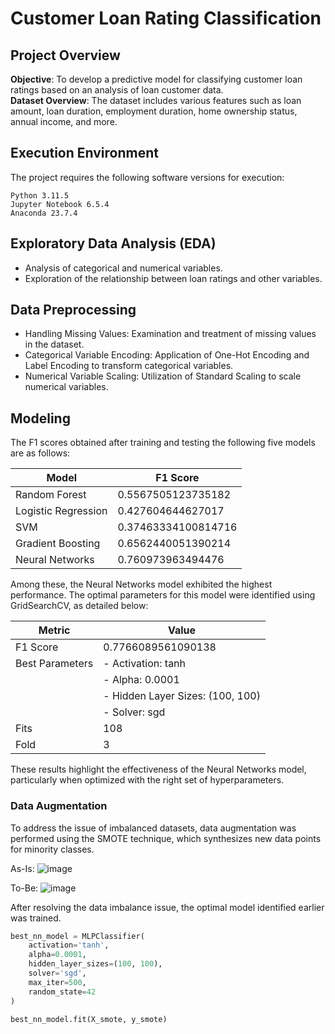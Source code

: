# Customer Loan Rating Classification

## Project Overview

**Objective**: To develop a predictive model for classifying customer loan ratings based on an analysis of loan customer data.  
**Dataset Overview**: The dataset includes various features such as loan amount, loan duration, employment duration, home ownership status, annual income, and more.

## Execution Environment

The project requires the following software versions for execution:

```
Python 3.11.5
Jupyter Notebook 6.5.4
Anaconda 23.7.4
```

## Exploratory Data Analysis (EDA)

- Analysis of categorical and numerical variables.
- Exploration of the relationship between loan ratings and other variables.

## Data Preprocessing

- Handling Missing Values: Examination and treatment of missing values in the dataset.
- Categorical Variable Encoding: Application of One-Hot Encoding and Label Encoding to transform categorical variables.
- Numerical Variable Scaling: Utilization of Standard Scaling to scale numerical variables.

## Modeling

The F1 scores obtained after training and testing the following five models are as follows:

| Model               | F1 Score            |
| ------------------- | ------------------- |
| Random Forest       | 0.5567505123735182  |
| Logistic Regression | 0.427604644627017   |
| SVM                 | 0.37463334100814716 |
| Gradient Boosting   | 0.6562440051390214  |
| Neural Networks     | 0.760973963494476   |

Among these, the Neural Networks model exhibited the highest performance. The optimal parameters for this model were identified using GridSearchCV, as detailed below:

| Metric          | Value                            |
| --------------- | -------------------------------- |
| F1 Score        | 0.7766089561090138               |
| Best Parameters | - Activation: tanh               |
|                 | - Alpha: 0.0001                  |
|                 | - Hidden Layer Sizes: (100, 100) |
|                 | - Solver: sgd                    |
| Fits            | 108                              |
| Fold            | 3                                |

These results highlight the effectiveness of the Neural Networks model, particularly when optimized with the right set of hyperparameters.

### Data Augmentation

To address the issue of imbalanced datasets, data augmentation was performed using the SMOTE technique, which synthesizes new data points for minority classes.

As-Is:
![image](https://github.com/jiheon788/customer-loan-rating-classification/assets/90181028/28630d1e-cbff-4540-9340-98aaaf6134b9)

To-Be:
![image](https://github.com/jiheon788/customer-loan-rating-classification/assets/90181028/f893d23b-4d64-4a2a-997d-e66bea69573d)

After resolving the data imbalance issue, the optimal model identified earlier was trained.

```python
best_nn_model = MLPClassifier(
    activation='tanh',
    alpha=0.0001,
    hidden_layer_sizes=(100, 100),
    solver='sgd',
    max_iter=500,
    random_state=42
)

best_nn_model.fit(X_smote, y_smote)
```
